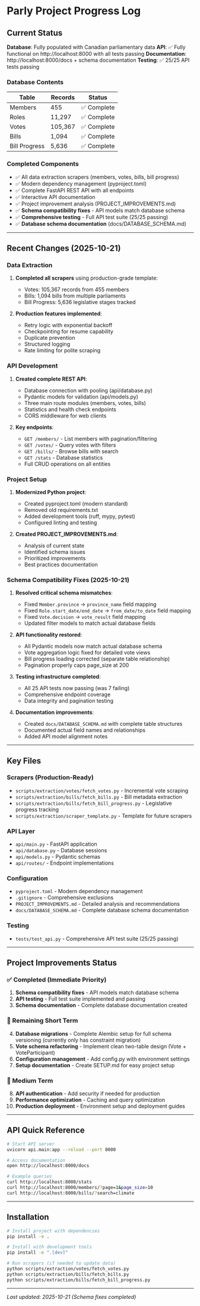 # Parly Project Progress Log

## Current Status

**Database**: Fully populated with Canadian parliamentary data
**API**: ✅ Fully functional on http://localhost:8000 with all tests passing
**Documentation**: http://localhost:8000/docs + schema documentation
**Testing**: ✅ 25/25 API tests passing

### Database Contents
| Table | Records | Status |
|-------|---------|--------|
| Members | 455 | ✅ Complete |
| Roles | 11,297 | ✅ Complete |
| Votes | 105,367 | ✅ Complete |
| Bills | 1,094 | ✅ Complete |
| Bill Progress | 5,636 | ✅ Complete |

### Completed Components
- ✅ All data extraction scrapers (members, votes, bills, bill progress)
- ✅ Modern dependency management (pyproject.toml)
- ✅ Complete FastAPI REST API with all endpoints
- ✅ Interactive API documentation
- ✅ Project improvement analysis (PROJECT_IMPROVEMENTS.md)
- ✅ **Schema compatibility fixes** - API models match database schema
- ✅ **Comprehensive testing** - Full API test suite (25/25 passing)
- ✅ **Database schema documentation** (docs/DATABASE_SCHEMA.md)

---

## Recent Changes (2025-10-21)

### Data Extraction
1. **Completed all scrapers** using production-grade template:
   - Votes: 105,367 records from 455 members
   - Bills: 1,094 bills from multiple parliaments
   - Bill Progress: 5,636 legislative stages tracked

2. **Production features implemented**:
   - Retry logic with exponential backoff
   - Checkpointing for resume capability
   - Duplicate prevention
   - Structured logging
   - Rate limiting for polite scraping

### API Development
1. **Created complete REST API**:
   - Database connection with pooling (api/database.py)
   - Pydantic models for validation (api/models.py)
   - Three main route modules (members, votes, bills)
   - Statistics and health check endpoints
   - CORS middleware for web clients

2. **Key endpoints**:
   - `GET /members/` - List members with pagination/filtering
   - `GET /votes/` - Query votes with filters
   - `GET /bills/` - Browse bills with search
   - `GET /stats` - Database statistics
   - Full CRUD operations on all entities

### Project Setup
1. **Modernized Python project**:
   - Created pyproject.toml (modern standard)
   - Removed old requirements.txt
   - Added development tools (ruff, mypy, pytest)
   - Configured linting and testing

2. **Created PROJECT_IMPROVEMENTS.md**:
   - Analysis of current state
   - Identified schema issues
   - Prioritized improvements
   - Best practices documentation

### Schema Compatibility Fixes (2025-10-21)

1. **Resolved critical schema mismatches**:
   - Fixed `Member.province` → `province_name` field mapping
   - Fixed `Role.start_date/end_date` → `from_date/to_date` field mapping
   - Fixed `Vote.decision` → `vote_result` field mapping
   - Updated filter models to match actual database fields

2. **API functionality restored**:
   - All Pydantic models now match actual database schema
   - Vote aggregation logic fixed for detailed vote views
   - Bill progress loading corrected (separate table relationship)
   - Pagination properly caps page_size at 200

3. **Testing infrastructure completed**:
   - All 25 API tests now passing (was 7 failing)
   - Comprehensive endpoint coverage
   - Data integrity and pagination testing

4. **Documentation improvements**:
   - Created `docs/DATABASE_SCHEMA.md` with complete table structures
   - Documented actual field names and relationships
   - Added API model alignment notes

---

## Key Files

### Scrapers (Production-Ready)
- `scripts/extraction/votes/fetch_votes.py` - Incremental vote scraping
- `scripts/extraction/bills/fetch_bills.py` - Bill metadata extraction
- `scripts/extraction/bills/fetch_bill_progress.py` - Legislative progress tracking
- `scripts/extraction/scraper_template.py` - Template for future scrapers

### API Layer
- `api/main.py` - FastAPI application
- `api/database.py` - Database sessions
- `api/models.py` - Pydantic schemas
- `api/routes/` - Endpoint implementations

### Configuration
- `pyproject.toml` - Modern dependency management
- `.gitignore` - Comprehensive exclusions
- `PROJECT_IMPROVEMENTS.md` - Detailed analysis and recommendations
- `docs/DATABASE_SCHEMA.md` - Complete database schema documentation

### Testing
- `tests/test_api.py` - Comprehensive API test suite (25/25 passing)

---

## Project Improvements Status

### ✅ Completed (Immediate Priority)
1. **Schema compatibility fixes** - API models match database schema
2. **API testing** - Full test suite implemented and passing
3. **Schema documentation** - Complete database documentation created

### 🔄 Remaining Short Term
4. **Database migrations** - Complete Alembic setup for full schema versioning (currently only has constraint migration)
5. **Vote schema refactoring** - Implement clean two-table design (Vote + VoteParticipant)
6. **Configuration management** - Add config.py with environment settings
7. **Setup documentation** - Create SETUP.md for easy project setup

### 🔄 Medium Term
8. **API authentication** - Add security if needed for production
9. **Performance optimization** - Caching and query optimization
10. **Production deployment** - Environment setup and deployment guides

---

## API Quick Reference

```bash
# Start API server
uvicorn api.main:app --reload --port 8000

# Access documentation
open http://localhost:8000/docs

# Example queries
curl http://localhost:8000/stats
curl http://localhost:8000/members/?page=1&page_size=10
curl http://localhost:8000/bills/?search=climate
```

---

## Installation

```bash
# Install project with dependencies
pip install -e .

# Install with development tools
pip install -e ".[dev]"

# Run scrapers (if needed to update data)
python scripts/extraction/votes/fetch_votes.py
python scripts/extraction/bills/fetch_bills.py
python scripts/extraction/bills/fetch_bill_progress.py
```

---

*Last updated: 2025-10-21 (Schema fixes completed)*
